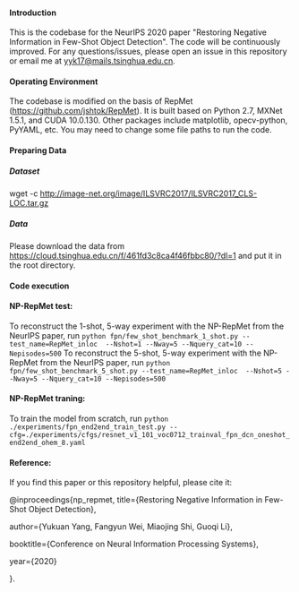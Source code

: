 #### Introduction
This is the codebase for the NeurIPS 2020 paper "Restoring Negative Information in Few-Shot Object Detection". 
The code will be continuously improved. For any questions/issues, please open an issue in this repository or email me at <yyk17@mails.tsinghua.edu.cn>.
#### Operating Environment
The codebase is modified on the basis of RepMet (<https://github.com/jshtok/RepMet>). It is built based on Python 2.7, MXNet 1.5.1, and CUDA 10.0.130. Other packages include matplotlib, opecv-python, PyYAML, etc. You may need to change some file paths to run the code.
#### Preparing Data 
##### Dataset 
wget -c http://image-net.org/image/ILSVRC2017/ILSVRC2017_CLS-LOC.tar.gz
##### Data
Please download the data from <https://cloud.tsinghua.edu.cn/f/461fd3c8ca4f46fbbc80/?dl=1> and put it in the root directory.  
#### Code execution
#### NP-RepMet test:
To reconstruct the 1-shot, 5-way experiment with the NP-RepMet from the NeurIPS paper, run
`python fpn/few_shot_benchmark_1_shot.py --test_name=RepMet_inloc  --Nshot=1 --Nway=5 --Nquery_cat=10 --Nepisodes=500`
To reconstruct the 5-shot, 5-way experiment with the NP-RepMet from the NeurIPS paper, run
`python fpn/few_shot_benchmark_5_shot.py --test_name=RepMet_inloc  --Nshot=5 --Nway=5 --Nquery_cat=10 --Nepisodes=500`
#### NP-RepMet traning:
To train the model from scratch, run
`python ./experiments/fpn_end2end_train_test.py --cfg=./experiments/cfgs/resnet_v1_101_voc0712_trainval_fpn_dcn_oneshot_end2end_ohem_8.yaml`
#### Reference:
If you find this paper or this repository helpful, please cite it:
  
  @inproceedings{np_repmet,
  title={Restoring Negative Information in Few-Shot Object Detection},
  
  author={Yukuan Yang, Fangyun Wei, Miaojing Shi, Guoqi Li},
  
  booktitle={Conference on Neural Information Processing Systems},
  
  year={2020}
  
  }.
